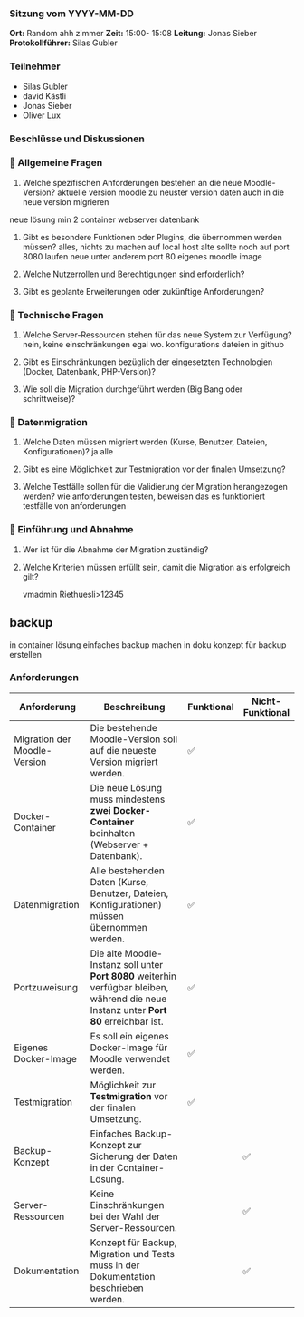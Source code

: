 ### Sitzung vom YYYY-MM-DD

**Ort:** Random ahh zimmer
**Zeit:** 15:00- 15:08
**Leitung:** Jonas Sieber
**Protokollführer:** Silas Gubler

### Teilnehmer
- Silas Gubler
- david Kästli
- Jonas Sieber
- Oliver Lux
### Beschlüsse und Diskussionen

### 🔹 Allgemeine Fragen

1. Welche spezifischen Anforderungen bestehen an die neue Moodle-Version?
aktuelle version moodle 
zu neuster version 
daten auch in die neue version migrieren

neue lösung min 2 container 
webserver
datenbank

1. Gibt es besondere Funktionen oder Plugins, die übernommen werden müssen?
alles, nichts zu machen
auf local host 
alte sollte noch auf port 8080 laufen
neue unter anderem port 80
eigenes moodle image

1. Welche Nutzerrollen und Berechtigungen sind erforderlich?
    
2. Gibt es geplante Erweiterungen oder zukünftige Anforderungen?
    

### 🔹 Technische Fragen

1. Welche Server-Ressourcen stehen für das neue System zur Verfügung?
nein, keine einschränkungen egal wo. konfigurations dateien in github

1. Gibt es Einschränkungen bezüglich der eingesetzten Technologien (Docker, Datenbank, PHP-Version)?
    
2. Wie soll die Migration durchgeführt werden (Big Bang oder schrittweise)?
    
### 🔹 Datenmigration

1. Welche Daten müssen migriert werden (Kurse, Benutzer, Dateien, Konfigurationen)?
    ja alle
2. Gibt es eine Möglichkeit zur Testmigration vor der finalen Umsetzung?
    
3. Welche Testfälle sollen für die Validierung der Migration herangezogen werden?
   wie anforderungen testen, beweisen das es funktioniert
   testfälle von anforderungen

### 🔹 Einführung und Abnahme

1. Wer ist für die Abnahme der Migration zuständig?
    
2. Welche Kriterien müssen erfüllt sein, damit die Migration als erfolgreich gilt?
    
    vmadmin
    Riethuesli>12345
## backup
in container lösung einfaches backup machen
in doku konzept für backup erstellen


### Anforderungen

| Anforderung                  | Beschreibung                                                                                                                             | Funktional | Nicht-Funktional |
| ---------------------------- | ---------------------------------------------------------------------------------------------------------------------------------------- | ---------- | ---------------- |
| Migration der Moodle-Version | Die bestehende Moodle-Version soll auf die neueste Version migriert werden.                                                              | ✅          |                  |
| Docker-Container             | Die neue Lösung muss mindestens **zwei Docker-Container** beinhalten (Webserver + Datenbank).                                            | ✅          |                  |
| Datenmigration               | Alle bestehenden Daten (Kurse, Benutzer, Dateien, Konfigurationen) müssen übernommen werden.                                             | ✅          |                  |
| Portzuweisung                | Die alte Moodle-Instanz soll unter **Port 8080** weiterhin verfügbar bleiben, während die neue Instanz unter **Port 80** erreichbar ist. | ✅          |                  |
| Eigenes Docker-Image         | Es soll ein eigenes Docker-Image für Moodle verwendet werden.                                                                            | ✅          |                  |
| Testmigration                | Möglichkeit zur **Testmigration** vor der finalen Umsetzung.                                                                             | ✅          |                  |
| Backup-Konzept               | Einfaches Backup-Konzept zur Sicherung der Daten in der Container-Lösung.                                                                |            | ✅                |
| Server-Ressourcen            | Keine Einschränkungen bei der Wahl der Server-Ressourcen.                                                                                |            | ✅                |
| Dokumentation                | Konzept für Backup, Migration und Tests muss in der Dokumentation beschrieben werden.                                                    |            | ✅                |
